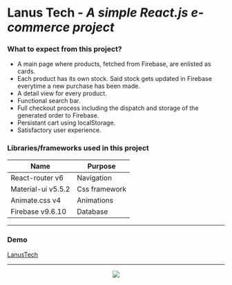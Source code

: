 # Lanus Tech - _A simple React.js e-commerce project_

### What to expect from this project?

- A main page where products, fetched from Firebase, are enlisted as cards.
- Each product has its own stock. Said stock gets updated in Firebase everytime a new purchase has been made.
- A detail view for every product.
- Functional search bar.
- Full checkout process including the dispatch and storage of the generated order to Firebase.
- Persistant cart using localStorage.
- Satisfactory user experience.

### Libraries/frameworks used in this project

| Name               | Purpose       |
| ------------------ | ------------- |
| React-router v6    | Navigation    |
| Material-ui v5.5.2 | Css framework |
| Animate.css v4     | Animations    |
| Firebase v9.6.10   | Database      |

---

### Demo

[LanusTech](https://lanustech.vercel.app/)

---

<div style="text-align:center"><img src="https://seeklogo.com/images/L/Lanus-logo-09E57DE215-seeklogo.com.png" /></div>
